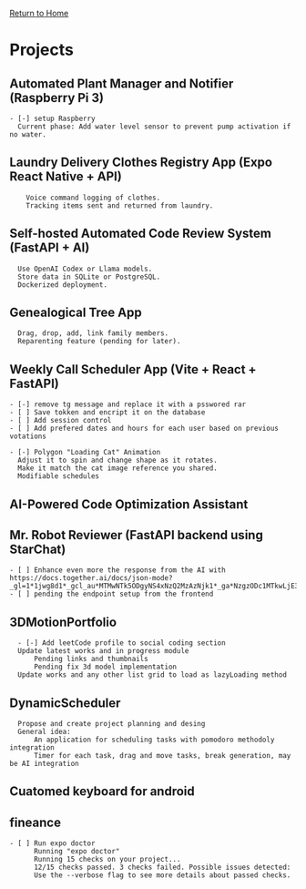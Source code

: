 [Return to Home](../index)

# Projects

  ## Automated Plant Manager and Notifier (Raspberry Pi 3)

    - [-] setup Raspberry
      Current phase: Add water level sensor to prevent pump activation if no water.

  ## Laundry Delivery Clothes Registry App (Expo React Native + API)

        Voice command logging of clothes.
        Tracking items sent and returned from laundry.

  ## Self-hosted Automated Code Review System (FastAPI + AI)

      Use OpenAI Codex or Llama models.
      Store data in SQLite or PostgreSQL.
      Dockerized deployment.

  ## Genealogical Tree App

      Drag, drop, add, link family members.
      Reparenting feature (pending for later).

  ## Weekly Call Scheduler App (Vite + React + FastAPI)

    - [-] remove tg message and replace it with a psswored rar
    - [ ] Save tokken and encript it on the database
    - [ ] Add session control
    - [ ] Add prefered dates and hours for each user based on previous votations

    - [-] Polygon "Loading Cat" Animation
      Adjust it to spin and change shape as it rotates.
      Make it match the cat image reference you shared.
      Modifiable schedules

  ## AI-Powered Code Optimization Assistant

  ## Mr. Robot Reviewer (FastAPI backend using StarChat)
    - [ ] Enhance even more the response from the AI with https://docs.together.ai/docs/json-mode?_gl=1*1jwg8d1*_gcl_au*MTMwNTk5ODgyNS4xNzQ2MzAzNjk1*_ga*NzgzODc1MTkwLjE3NDYzMDM2OTQ.*_ga_BS43X21GZ2*czE3NDk2MzA2MDUkbzkkZzEkdDE3NDk2MzA2MjIkajQzJGwwJGgw*_ga_BBHKJ5V8S0*czE3NDk2MzA2MDUkbzkkZzEkdDE3NDk2MzA2MjIkajQzJGwwJGgw
    - [ ] pending the endpoint setup from the frontend
  
  ## 3DMotionPortfolio

      - [-] Add leetCode profile to social coding section
      Update latest works and in progress module
          Pending links and thumbnails
          Pending fix 3d model implementation
      Update works and any other list grid to load as lazyLoading method

  ## DynamicScheduler

      Propose and create project planning and desing
      General idea:
          An application for scheduling tasks with pomodoro methodoly integration
          Timer for each task, drag and move tasks, break generation, may be AI integration

  ## Cuatomed keyboard for android

  ## fineance
    - [ ] Run expo doctor
          Running "expo doctor"
          Running 15 checks on your project...
          12/15 checks passed. 3 checks failed. Possible issues detected:
          Use the --verbose flag to see more details about passed checks.
